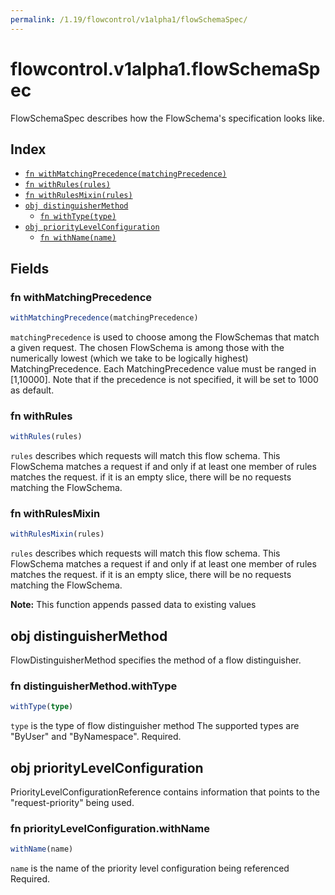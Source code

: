 ```yaml
---
permalink: /1.19/flowcontrol/v1alpha1/flowSchemaSpec/
---
```


# flowcontrol.v1alpha1.flowSchemaSpec

FlowSchemaSpec describes how the FlowSchema's specification looks like.

## Index

* [`fn withMatchingPrecedence(matchingPrecedence)`](#fn-withmatchingprecedence)
* [`fn withRules(rules)`](#fn-withrules)
* [`fn withRulesMixin(rules)`](#fn-withrulesmixin)
* [`obj distinguisherMethod`](#obj-distinguishermethod)
  * [`fn withType(type)`](#fn-distinguishermethodwithtype)
* [`obj priorityLevelConfiguration`](#obj-prioritylevelconfiguration)
  * [`fn withName(name)`](#fn-prioritylevelconfigurationwithname)

## Fields

### fn withMatchingPrecedence

```ts
withMatchingPrecedence(matchingPrecedence)
```

`matchingPrecedence` is used to choose among the FlowSchemas that match a given request. The chosen FlowSchema is among those with the numerically lowest (which we take to be logically highest) MatchingPrecedence.  Each MatchingPrecedence value must be ranged in [1,10000]. Note that if the precedence is not specified, it will be set to 1000 as default.

### fn withRules

```ts
withRules(rules)
```

`rules` describes which requests will match this flow schema. This FlowSchema matches a request if and only if at least one member of rules matches the request. if it is an empty slice, there will be no requests matching the FlowSchema.

### fn withRulesMixin

```ts
withRulesMixin(rules)
```

`rules` describes which requests will match this flow schema. This FlowSchema matches a request if and only if at least one member of rules matches the request. if it is an empty slice, there will be no requests matching the FlowSchema.

**Note:** This function appends passed data to existing values

## obj distinguisherMethod

FlowDistinguisherMethod specifies the method of a flow distinguisher.

### fn distinguisherMethod.withType

```ts
withType(type)
```

`type` is the type of flow distinguisher method The supported types are "ByUser" and "ByNamespace". Required.

## obj priorityLevelConfiguration

PriorityLevelConfigurationReference contains information that points to the "request-priority" being used.

### fn priorityLevelConfiguration.withName

```ts
withName(name)
```

`name` is the name of the priority level configuration being referenced Required.